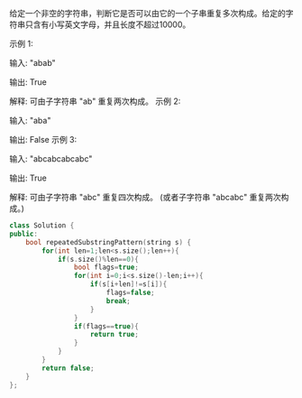 给定一个非空的字符串，判断它是否可以由它的一个子串重复多次构成。给定的字符串只含有小写英文字母，并且长度不超过10000。

示例 1:

输入: "abab"

输出: True

解释: 可由子字符串 "ab" 重复两次构成。
示例 2:

输入: "aba"

输出: False
示例 3:

输入: "abcabcabcabc"

输出: True

解释: 可由子字符串 "abc" 重复四次构成。 (或者子字符串 "abcabc" 重复两次构成。)

```cpp
class Solution {
public:
    bool repeatedSubstringPattern(string s) {
        for(int len=1;len<s.size();len++){
            if(s.size()%len==0){
                bool flags=true;
                for(int i=0;i<s.size()-len;i++){
                    if(s[i+len]!=s[i]){
                        flags=false;
                        break;
                    }
                }
                if(flags==true){
                    return true;
                }
            }
        }
        return false;
    }
};
```

